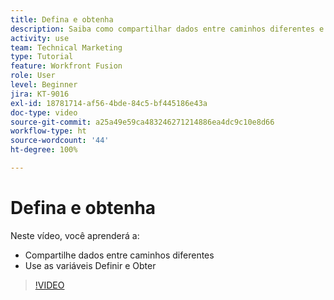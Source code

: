 ```yaml
---
title: Defina e obtenha
description: Saiba como compartilhar dados entre caminhos diferentes e usar as variáveis Definir e Obter, tudo no [!DNL Adobe Workfront Fusion].
activity: use
team: Technical Marketing
type: Tutorial
feature: Workfront Fusion
role: User
level: Beginner
jira: KT-9016
exl-id: 18781714-af56-4bde-84c5-bf445186e43a
doc-type: video
source-git-commit: a25a49e59ca483246271214886ea4dc9c10e8d66
workflow-type: ht
source-wordcount: '44'
ht-degree: 100%

---
```


# Defina e obtenha

Neste vídeo, você aprenderá a:

* Compartilhe dados entre caminhos diferentes
* Use as variáveis Definir e Obter

>[!VIDEO](https://video.tv.adobe.com/v/335275/?quality=12&learn=on)

